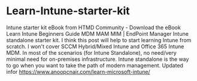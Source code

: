 # Learn-Intune-starter-kit
Intune starter kit eBook from HTMD Community - Download the eBook 
Learn Intune Beginners Guide MDM MAM MIM | EndPoint Manager
Intune standalone starter kit. I think this post will help to start learning Intune from scratch. I won't cover SCCM Hybrid/Mixed Intune and Office 365 Intune MDM. In most of the scenarios (for Intune Standalone), no need/very minimal need for on-premises infrastructure.  Intune standalone is the way to go when you want to take the path of modern management.
Updated infor https://www.anoopcnair.com/learn-microsoft-intune/
